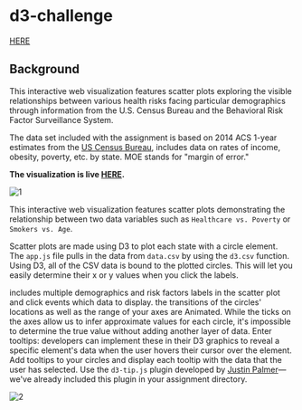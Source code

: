 # d3-challenge

[HERE](https://rmurnane94.github.io/d3-challenge/)


## Background

This interactive web visualization features scatter plots exploring the visible relationships between various health risks facing particular demographics through information from the U.S. Census Bureau and the Behavioral Risk Factor Surveillance System.

The data set included with the assignment is based on 2014 ACS 1-year estimates from the [US Census Bureau](https://data.census.gov/cedsci/), includes data on rates of income, obesity, poverty, etc. by state. MOE stands for "margin of error."

**The visualization is live [HERE](https://rmurnane94.github.io/d3-challenge/).**

![1](https://github.com/rmurnane94/d3-challenge/blob/main/pics/screen2.png)

This interactive web visualization features scatter plots demonstrating the relationship between two data variables such as `Healthcare vs. Poverty` or `Smokers vs. Age`.

Scatter plots are made using D3 to plot each state with a circle element. The `app.js` file pulls in the data from `data.csv` by using the `d3.csv` function. Using D3, all of the CSV data is bound to the plotted circles. This will let you easily determine their x or y values when you click the labels.


includes multiple demographics and risk factors labels in the scatter plot and click events which data to display.  the transitions of the circles' locations as well as the range of your axes are Animated.
While the ticks on the axes allow us to infer approximate values for each circle, it's impossible to determine the true value without adding another layer of data. Enter tooltips: developers can implement these in their D3 graphics to reveal a specific element's data when the user hovers their cursor over the element. Add tooltips to your circles and display each tooltip with the data that the user has selected. Use the `d3-tip.js` plugin developed by [Justin Palmer](https://github.com/Caged)—we've already included this plugin in your assignment directory.




![2](https://github.com/rmurnane94/d3-challenge/blob/main/pics/screen3.png)
